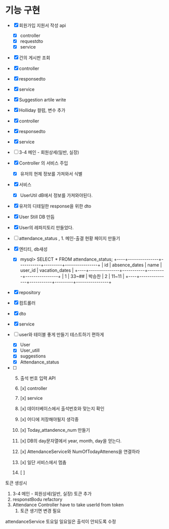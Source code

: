 # 기능 구현

- [x] 회원가입 지원서 작성 api
  - [x] controller
  - [x] requestdto
  - [x] service

- [x]  건의 게시판 조회
  - [x] controller
  - [x] responsedto
  - [x] service
  
- [x]  Suggestion artile write
  
  - [x] Holliday  컬럼, 변수 추가
  - [x] controller
  - [x] responsedto
  - [x] service
  
- [ ]   3-4 메인 - 회원상세(일반, 실장)
  
  - [x] Controller 의 서비스 주입
    - [x] 유저의 현제 정보를 가져와서 식별
  - [x] 서비스 
    - [x] UserUtil dB에서 정보를 가져와야된다.
  - [x] 유저의 디테일한 response을 위한 dto
  - [x] User Still DB 만듬
  - [x] User의 레파지토리 만들었다.
  
- [ ]  attendance_status , 1. 메인-출결 현황 페이지 만들기
  
  - [x] 엔티티, db새성
  
    - [x] mysql> SELECT * FROM attendance_status;
      +----+---------------+-----------+---------+----------------+
      | id | absence_dates | name      | user_id | vacation_dates |
      +----+---------------+-----------+---------+----------------+
      |  1 | 33~##         | 박승찬    |       2 | 11~11          |
      +----+---------------+-----------+---------+----------------+
  
  - [x] repository 
  
  - [x] 컴트롤러
  
  - [x] dto
  
  - [x] service
  
  - [ ] user와 테이블 좋게 만들기 테스트하기 편하게
  
    - [x] User
    - [x] User_utill
    - [x] suggestions
    - [x] Attendance_status
  
  - [ ] 5. 출석 번호 입력 API 
  
    6. [x] controller
  
    7. [x] service
  
      1. [x] 데이터베이스에서 출석번호와 맞는지 확인
  
      2. [x] 어디에 저장해야될지 생각중
  
      3. [x] Today_attandence_num 만들기
  
      4. [x] DB의 day문자열에서 year, month, day을 얻는다.
  
      5. [x] AttendanceService와 NumOfTodayAttenens을 연결하라
  
      6. [x] 일단 서비스에서 멈춤
  
        
  
    8. [ ] 



토큰 생성시 

1.  3-4 메인 - 회원상세(일반, 실장) 토큰 추가
2. responstBodu refactory
3. Attendance Controller  have to take userId from token
   1. 토큰 생기면 변경 필요



attendanceService 토요일 일요일은 출석이 안되도록 수정
